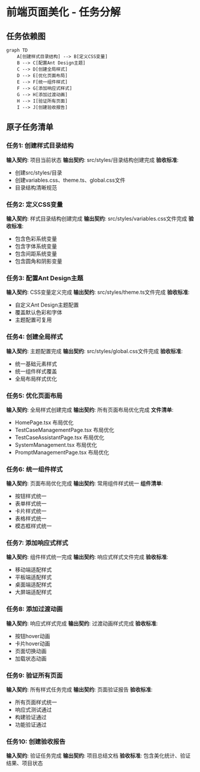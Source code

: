 # 前端页面美化 - 任务分解

## 任务依赖图
```mermaid
graph TD
    A[创建样式目录结构] --> B[定义CSS变量]
    B --> C[配置Ant Design主题]
    C --> D[创建全局样式]
    D --> E[优化页面布局]
    E --> F[统一组件样式]
    F --> G[添加响应式样式]
    G --> H[添加过渡动画]
    H --> I[验证所有页面]
    I --> J[创建验收报告]
```

## 原子任务清单

### 任务1: 创建样式目录结构
**输入契约**: 项目当前状态
**输出契约**: src/styles/目录结构创建完成
**验收标准**: 
- 创建src/styles/目录
- 创建variables.css、theme.ts、global.css文件
- 目录结构清晰规范

### 任务2: 定义CSS变量
**输入契约**: 样式目录结构创建完成
**输出契约**: src/styles/variables.css文件完成
**验收标准**:
- 包含色彩系统变量
- 包含字体系统变量
- 包含间距系统变量
- 包含圆角和阴影变量

### 任务3: 配置Ant Design主题
**输入契约**: CSS变量定义完成
**输出契约**: src/styles/theme.ts文件完成
**验收标准**:
- 自定义Ant Design主题配置
- 覆盖默认色彩和字体
- 主题配置可复用

### 任务4: 创建全局样式
**输入契约**: 主题配置完成
**输出契约**: src/styles/global.css文件完成
**验收标准**:
- 统一基础元素样式
- 统一组件样式覆盖
- 全局布局样式优化

### 任务5: 优化页面布局
**输入契约**: 全局样式创建完成
**输出契约**: 所有页面布局优化完成
**文件清单**:
- HomePage.tsx 布局优化
- TestCaseManagementPage.tsx 布局优化
- TestCaseAssistantPage.tsx 布局优化
- SystemManagement.tsx 布局优化
- PromptManagementPage.tsx 布局优化

### 任务6: 统一组件样式
**输入契约**: 页面布局优化完成
**输出契约**: 常用组件样式统一
**组件清单**:
- 按钮样式统一
- 表单样式统一
- 卡片样式统一
- 表格样式统一
- 模态框样式统一

### 任务7: 添加响应式样式
**输入契约**: 组件样式统一完成
**输出契约**: 响应式样式文件完成
**验收标准**:
- 移动端适配样式
- 平板端适配样式
- 桌面端适配样式
- 大屏端适配样式

### 任务8: 添加过渡动画
**输入契约**: 响应式样式完成
**输出契约**: 过渡动画样式完成
**验收标准**:
- 按钮hover动画
- 卡片hover动画
- 页面切换动画
- 加载状态动画

### 任务9: 验证所有页面
**输入契约**: 所有样式任务完成
**输出契约**: 页面验证报告
**验收标准**:
- 所有页面样式统一
- 响应式测试通过
- 构建验证通过
- 功能验证通过

### 任务10: 创建验收报告
**输入契约**: 验证任务完成
**输出契约**: 项目总结文档
**验收标准**: 包含美化统计、验证结果、项目状态